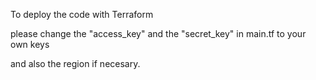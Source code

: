To deploy the code with Terraform

please change the "access_key" and the  "secret_key" in main.tf to your own keys

and also the region if necesary.
